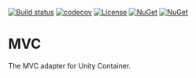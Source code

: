 [![Build status](https://ci.appveyor.com/api/projects/status/lrbnwtbbmv5rces5/branch/master?svg=true)](https://ci.appveyor.com/project/IoC-Unity/mvc/branch/master)
[![codecov](https://codecov.io/gh/unitycontainer/interception-configuration/branch/master/graph/badge.svg)](https://codecov.io/gh/unitycontainer/interception-configuration)
[![License](https://img.shields.io/badge/license-apache%202.0-60C060.svg)](https://github.com/unitycontainer/interception-configuration/blob/master/LICENSE)
[![NuGet](https://img.shields.io/nuget/dt/Unity.Interception.Configuration.svg)](https://www.nuget.org/packages/Unity.Interception.Configuration)
[![NuGet](https://img.shields.io/nuget/v/Unity.Interception.Configuration.svg)](https://www.nuget.org/packages/Unity.Interception.Configuration)

# MVC

The MVC adapter for Unity Container.
